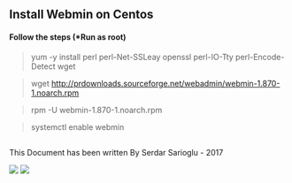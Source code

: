 ## Install Webmin on Centos

#### Follow the steps (*Run as root)
>yum -y install perl perl-Net-SSLeay openssl perl-IO-Tty perl-Encode-Detect wget

>wget http://prdownloads.sourceforge.net/webadmin/webmin-1.870-1.noarch.rpm

>rpm -U webmin-1.870-1.noarch.rpm

>systemctl enable webmin



## 

This Document has been written By Serdar Sarioglu - 2017

<a href="https://mysystem.org" title="Mysystem.org"><img src="https://img.shields.io/website-up-down-green-red/http/shields.io.svg?label=Visit%20mysystem.org"></a>
<a href="https://www.paypal.me/ssarioglu" title="Support project"><img src="https://img.shields.io/badge/Donate%20me-paypal-brightgreen.svg"></a>

